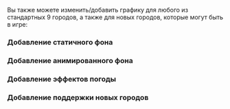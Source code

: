 Вы также можете изменить/добавить графику для любого из стандартных 9 городов, а также для новых городов, которые могут быть в игре:

### Добавление статичного фона

### Добавление анимированного фона

### Добавление эффектов погоды

### Добавление поддержки новых городов